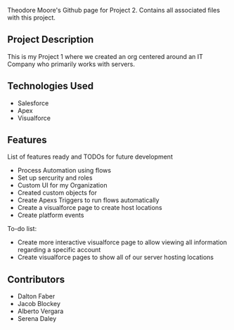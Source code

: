 Theodore Moore's Github page for Project 2.
Contains all associated files with this project.


## Project Description

This is my Project 1 where we created an org centered around an IT Company who primarily works with servers.

## Technologies Used

* Salesforce
* Apex 
* Visualforce

## Features

List of features ready and TODOs for future development
* Process Automation using flows
* Set up sercurity and roles
* Custom UI for my Organization
* Created custom objects for 
* Create Apexs Triggers to run flows automatically
* Create a visualforce page to create host locations
* Create platform events 

To-do list:
* Create more interactive visualforce page to allow viewing all information regarding a specific account
* Create visualforce pages to show all of our server hosting locations 

## Contributors
* Dalton Faber
* Jacob Blockey
* Alberto Vergara
* Serena Daley
